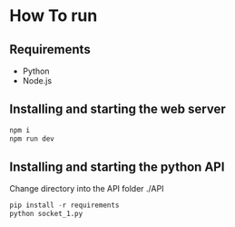 # How To run

## Requirements
- Python
- Node.js

## Installing and starting the web server
```bash
npm i
npm run dev
```

## Installing and starting the python API
Change directory into the API folder ./API
```python
pip install -r requirements
python socket_1.py
```
